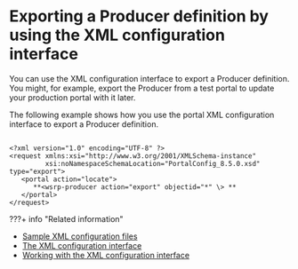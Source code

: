 # Exporting a Producer definition by using the XML configuration interface

You can use the XML configuration interface to export a Producer definition. You might, for example, export the Producer from a test portal to update your production portal with it later.

The following example shows how you use the portal XML configuration interface to export a Producer definition.

```

<?xml version="1.0" encoding="UTF-8" ?> 
<request xmlns:xsi="http://www.w3.org/2001/XMLSchema-instance" 
         xsi:noNamespaceSchemaLocation="PortalConfig_8.5.0.xsd" type="export">
   <portal action="locate">
      **<wsrp-producer action="export" objectid="*" \> **
   </portal>
</request>

```

???+ info "Related information"  
   -  [Sample XML configuration files](../../../../../../deploy_dx/manage/portal_admin_tools/xml_config_interface/xml_config_ref/admxmsmp.md)
   -  [The XML configuration interface](../../../../../../deploy_dx/manage/portal_admin_tools/xml_config_interface/index.md)
   -  [Working with the XML configuration interface](../../../../../../deploy_dx/manage/portal_admin_tools/xml_config_interface/working_xml_config_interface/index.md)

